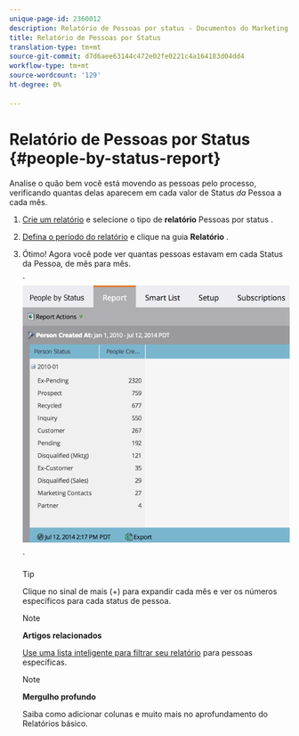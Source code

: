 ```yaml
---
unique-page-id: 2360012
description: Relatório de Pessoas por status - Documentos do Marketing - Documentação do produto
title: Relatório de Pessoas por Status
translation-type: tm+mt
source-git-commit: d7d6aee63144c472e02fe0221c4a164183d04dd4
workflow-type: tm+mt
source-wordcount: '129'
ht-degree: 0%

---
```



# Relatório de Pessoas por Status {#people-by-status-report}

Analise o quão bem você está movendo as pessoas pelo processo, verificando quantas delas aparecem em cada valor de Status *da* Pessoa a cada mês.

1. [Crie um relatório](../../../../product-docs/reporting/basic-reporting/creating-reports/create-a-report-in-a-program.md) e selecione o tipo de **relatório** Pessoas por status [](report-type-overview.md).
1. [Defina o período do relatório](../../../../product-docs/reporting/basic-reporting/editing-reports/change-a-report-time-frame.md) e clique na guia **Relatório** .
1. Ótimo! Agora você pode ver quantas pessoas estavam em cada Status da Pessoa, de mês para mês.

   ` ![](assets/image2017-3-27-11-3a17-3a4.png)

   `

   >[!TIP]
   >
   >Clique no sinal de mais (+) para expandir cada mês e ver os números específicos para cada status de pessoa.

   >[!NOTE]
   >
   >**Artigos relacionados**
   >
   >
   >[Use uma lista inteligente para filtrar seu relatório](../../../../product-docs/reporting/basic-reporting/editing-reports/filter-people-in-a-report-with-a-smart-list.md) para pessoas específicas.

   >[!NOTE]
   >
   >**Mergulho profundo**
   >
   >
   >Saiba como adicionar colunas e muito mais no aprofundamento do Relatórios [](http://docs.marketo.com/display/docs/basic+reporting) básico.

